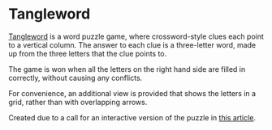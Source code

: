 # Tangleword

[Tangleword](https://starwort.github.io/tangleword/) is a word puzzle game, where crossword-style clues each point to a vertical column. The answer to each clue is a three-letter word, made up from the three letters that the clue points to.

The game is won when all the letters on the right hand side are filled in correctly, without causing any conflicts.

For convenience, an additional view is provided that shows the letters in a grid, rather than with overlapping arrows.

Created due to a call for an interactive version of the puzzle in [this article](https://www.theguardian.com/science/2024/mar/03/can-you-solve-it-the-word-game-at-the-cutting-edge-of-computer-science).
